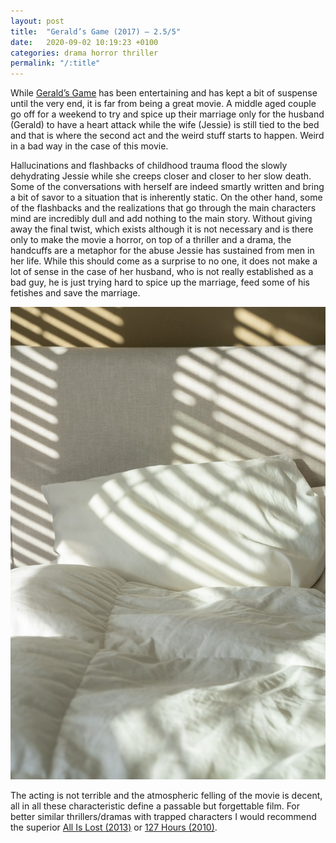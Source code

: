 ```yaml
---
layout: post
title:  "Gerald’s Game (2017) – 2.5/5"
date:   2020-09-02 10:19:23 +0100
categories: drama horror thriller
permalink: "/:title"
---
```


While [Gerald’s Game](https://youtu.be/H3t_DuVHqBQ) has been entertaining and has kept a bit of suspense until the very end, it is far from being a great movie. A middle aged couple go off for a weekend to try and spice up their marriage only for the husband (Gerald) to have a heart attack while the wife (Jessie) is still tied to the bed and that is where the second act and the weird stuff starts to happen. Weird in a bad way in the case of this movie.

Hallucinations and flashbacks of childhood trauma flood the slowly dehydrating Jessie while she creeps closer and closer to her slow death. Some of the conversations with herself are indeed smartly written and bring a bit of savor to a situation that is inherently static. On the other hand, some of the flashbacks and the realizations that go through the main characters mind are incredibly dull and add nothing to the main story. Without giving away the final twist, which exists although it is not necessary and is there only to make the movie a horror, on top of a thriller and a drama, the handcuffs are a metaphor for the abuse Jessie has sustained from men in her life. While this should come as a surprise to no one, it does not make a lot of sense in the case of her husband, who is not really established as a bad guy, he is just trying hard to spice up the marriage, feed some of his fetishes and save the marriage.

![Bed picture](/assets/20_02_geralds-game-bed-picture.jpg)

The acting is not terrible and the atmospheric felling of the movie is decent, all in all these characteristic define a passable but forgettable film. For better similar thrillers/dramas with trapped characters I would recommend the superior [All Is Lost (2013)](https://www.imdb.com/title/tt2017038/?ref_=fn_al_tt_1) or [127 Hours (2010)](https://www.imdb.com/title/tt1542344/?ref_=nv_sr_srsg_0).
